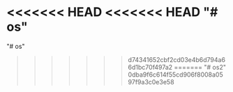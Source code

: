 <<<<<<< HEAD
<<<<<<< HEAD
"# os" 
=======
"# os" 
>>>>>>> d74341652cbf2cd03e4b6d794a66d1bc70f497a2
=======
"# os2" 
>>>>>>> 0dba9f6c614f55cd906f8008a0597f9a3c0e3e58
